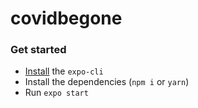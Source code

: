 # covidbegone

### Get started
- [Install](https://docs.expo.io/versions/v36.0.0/get-started/installation/) the `expo-cli`
- Install the dependencies (`npm i` or `yarn`)
- Run `expo start`
